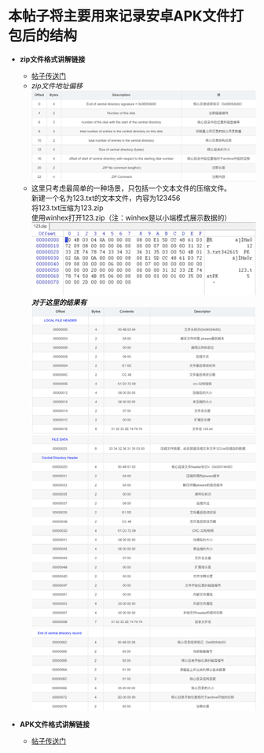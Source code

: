 # 本帖子将主要用来记录安卓APK文件打包后的结构
* **zip文件格式讲解链接**  
  * [帖子传送门](https://blog.csdn.net/a200710716/article/details/51644421)  
  * *zip文件地址偏移*  
    ![image](https://github.com/SilenceWeak/Flutter-Dart/blob/main/Picture/image.png)  
  * 这里只考虑最简单的一种场景，只包括一个文本文件的压缩文件。  
    新建一个名为123.txt的文本文件，内容为123456  
    将123.txt压缩为123.zip  
    使用winhex打开123.zip（注：winhex是以小端模式展示数据的）
    ![image](https://github.com/SilenceWeak/Flutter-Dart/blob/main/Picture/sampleZip.jpg)  
    ***对于这里的结果有***
    ![image](https://github.com/SilenceWeak/Flutter-Dart/blob/main/Picture/WX20210121-111417%402x.png)  
    ![image](https://github.com/SilenceWeak/Flutter-Dart/blob/main/Picture/WX20210121-111446%402x.png)  
    ![image](https://github.com/SilenceWeak/Flutter-Dart/blob/main/Picture/WX20210121-111500%402x.png)  

* **APK文件格式讲解链接**  
  * [帖子传送门](https://juejin.cn/post/6844903780253712397)
